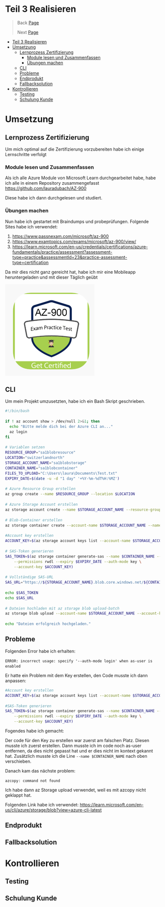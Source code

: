 # Teil 3 Realisieren

> Back [Page](https://github.com/lauradubach/Semesterarbeit1/blob/main/Sites/Teil%202%20Vorbereitung.md)
>
> Next [Page](https://github.com/lauradubach/Semesterarbeit1/blob/main/Sites/Teil%204%20Abschluss.md)


- [Teil 3 Realisieren](#teil-3-realisieren)
- [Umsetzung](#umsetzung)
  - [Lernprozess Zertifizierung](#lernprozess-zertifizierung)
    - [Module lesen und Zusammenfassen](#module-lesen-und-zusammenfassen)
    - [Übungen machen](#übungen-machen)
  - [CLI](#cli)
  - [Probleme](#probleme)
  - [Endprodukt](#endprodukt)
  - [Fallbacksolution](#fallbacksolution)
- [Kontrollieren](#kontrollieren)
  - [Testing](#testing)
  - [Schulung Kunde](#schulung-kunde)


# Umsetzung

## Lernprozess Zertifizierung
Um mich optimal auf die Zertifizierung vorzubereiten habe ich einige Lernschritte verfolgt

### Module lesen und Zusammenfassen
Als ich alle Azure Module von Microsoft Learn durchgearbeitet habe, habe ich alle in einem Repository zusammengefasst
https://github.com/lauradubach/AZ-900

Diese habe ich dann durchgelesen und studiert.

### Übungen machen
Nun habe ich gestartet mit Braindumps und probeprüfungen. Folgende Sites habe ich verwendet:
1. https://www.passnexam.com/microsoft/az-900
2. https://www.examtopics.com/exams/microsoft/az-900/view/
3. https://learn.microsoft.com/en-us/credentials/certifications/azure-fundamentals/practice/assessment?assessment-type=practice&assessmentId=23&practice-assessment-type=certification

Da mir dies nicht ganz gereicht hat, habe ich mir eine Mobileapp heruntergeladen und mit dieser Täglich geübt

![AppAZ-900](../Pictures/AppAZ900.png)


## CLI
Um mein Projekt umzusetzten, habe ich ein Bash Skript geschrieben.

```bash
#!/bin/bash

if ! az account show > /dev/null 2>&1; then
  echo "Bitte melde dich bei der Azure CLI an..."
  az login
fi

# Variablen setzen
RESOURCE_GROUP="sa1blobresource"
LOCATION="switzerlandnorth"
STORAGE_ACCOUNT_NAME="sa1blobstorage"
CONTAINER_NAME="sa1blobcontainer"
FILES_TO_UPLOAD="C:\Users\laura\Documents\Test.txt"
EXPIRY_DATE=$(date -u -d "1 day" '+%Y-%m-%dT%H:%MZ')

# Azure Resource Group erstellen
az group create --name $RESOURCE_GROUP --location $LOCATION

# Azure Storage Account erstellen
az storage account create --name $STORAGE_ACCOUNT_NAME --resource-group $RESOURCE_GROUP --location $LOCATION --sku Standard_LRS --kind StorageV2

# Blob-Container erstellen
az storage container create --account-name $STORAGE_ACCOUNT_NAME --name $CONTAINER_NAME

#Account key erstellen
ACCOUNT_KEY=$(az storage account keys list --account-name $STORAGE_ACCOUNT_NAME --query "[?keyName=='key2'].value" --output tsv --output tsv)

# SAS-Token generieren
SAS_TOKEN=$(az storage container generate-sas --name $CONTAINER_NAME --account-name $STORAGE_ACCOUNT_NAME \
    --permissions rwdl --expiry $EXPIRY_DATE --auth-mode key \
    --account-key $ACCOUNT_KEY)

# Vollständige SAS-URL
SAS_URL="https://${STORAGE_ACCOUNT_NAME}.blob.core.windows.net/${CONTAINER_NAME}?${SAS_TOKEN}"

echo $SAS_TOKEN
echo $SAS_URL

# Dateien hochladen mit az storage blob upload-batch
az storage blob upload --account-name $STORAGE_ACCOUNT_NAME --account-key $ACCOUNT_KEY --container-name $CONTAINER_NAME --file $FILES_TO_UPLOAD --name myblob

echo "Dateien erfolgreich hochgeladen."
```

## Probleme

Folgenden Error habe ich erhalten:

``ERROR: incorrect usage: specify '--auth-mode login' when as-user is enabled``

Er hatte ein Problem mit dem Key erstellen, den Code musste ich dann anpassen:

```bash
#Account key erstellen
ACCOUNT_KEY=$(az storage account keys list --account-name $STORAGE_ACCOUNT_NAME --query "[?keyName=='key2'].value" --output tsv --output tsv)

#SAS-Token generieren
SAS_TOKEN=$(az storage container generate-sas --name $CONTAINER_NAME --account-name $STORAGE_ACCOUNT_NAME \
    --permissions rwdl --expiry $EXPIRY_DATE --auth-mode key \
    --account-key $ACCOUNT_KEY)
```

Fogendes habe ich gemacht:

Der code für den Key zu erstellen war zuerst am falschen Platz. Diesen musste ich zuerst erstellen. Dann musste ich im code noch as-user entfernen, da dies nicht gepasst hat und er dies nicht im kontext gekannt hat. Zusätzlich musste ich die Line ``--name $CONTAINER_NAME`` nach oben verschieben.

Danach kam das nächste problem:

``azcopy: command not found``

Ich habe dann az Storage upload verwendet, weil es mit azcopy nicht geklappt hat.

Folgenden Link habe ich verwendet: https://learn.microsoft.com/en-us/cli/azure/storage/blob?view=azure-cli-latest

## Endprodukt
## Fallbacksolution

# Kontrollieren
## Testing
## Schulung Kunde